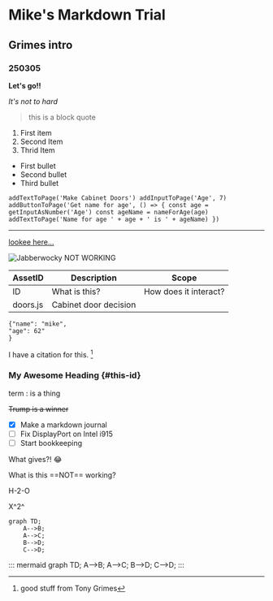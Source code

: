 # Mike's Markdown Trial
## Grimes intro
### 250305
**Let's go!!**

*It's not to hard*
>this is a block quote

1. First item
2. Second Item
3. Thrid Item
- First bullet
- Second bullet
- Third bullet

`addTextToPage('Make Cabinet Doors')
addInputToPage('Age', 7)
addButtonToPage('Get name for age', () => {
    const age = getInputAsNumber('Age')
    const ageName = nameForAge(age)
    addTextToPage('Name for age ' + age + ' is ' + ageName)
})`

---
[lookee here...](http://127.0.0.1:5500/index.html)

![Jabberwocky NOT WORKING](../../assests/Jabberwocky_250108.1.png)

| AssetID | Description | Scope |
|-------------|------------|-----------|
| ID | What is this? | How does it interact? |
| doors.js | Cabinet door decision | 

```
{"name": "mike",
"age": 62"
}
```

I have a citation for this. [^1]

[^1]: good stuff from Tony Grimes

### My Awesome Heading {#this-id}

term
: is a thing

~~Trump is a winner~~

 - [x] Make a markdown journal
 - [ ] Fix DisplayPort on Intel i915
 - [ ] Start bookkeeping

 What gives?! :joy:

 What is this ==NOT== working?

 H-2-O

 X^2^

```mermaid
graph TD;
    A-->B;
    A-->C;
    B-->D;
    C-->D;
```
::: mermaid
graph TD;
    A-->B;
    A-->C;
    B-->D;
    C-->D;
:::
